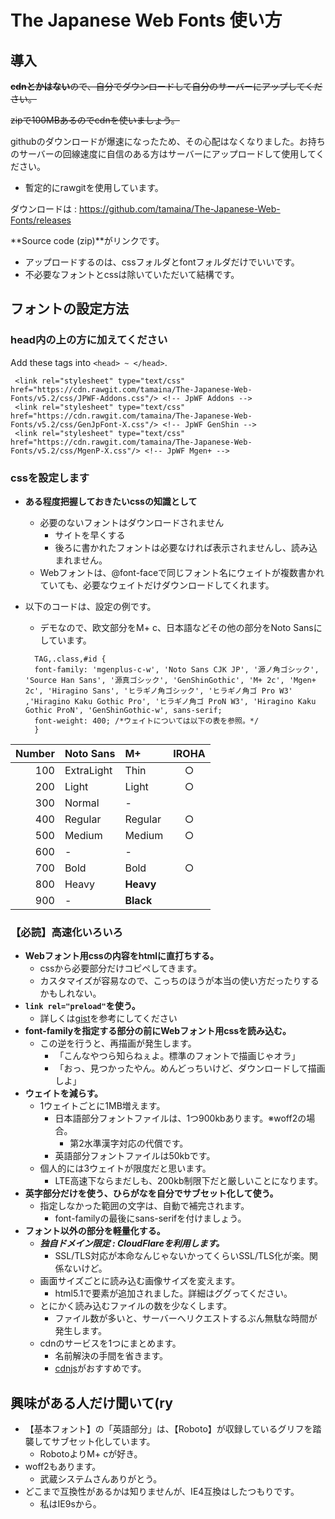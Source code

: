 # The Japanese Web Fonts 使い方

## 導入

~~**cdnとかはない**ので、自分でダウンロードして自分のサーバーにアップしてください。~~

~~zipで100MBあるのでcdnを使いましょう。~~

githubのダウンロードが爆速になったため、その心配はなくなりました。お持ちのサーバーの回線速度に自信のある方はサーバーにアップロードして使用してください。

- 暫定的にrawgitを使用しています。

ダウンロードは : https://github.com/tamaina/The-Japanese-Web-Fonts/releases

**Source code (zip)**がリンクです。

- アップロードするのは、cssフォルダとfontフォルダだけでいいです。
- 不必要なフォントとcssは除いていただいて結構です。

## フォントの設定方法

### head内の上の方に加えてください

Add these tags into `<head> ~ </head>`.

   ~~~
    <link rel="stylesheet" type="text/css" href="https://cdn.rawgit.com/tamaina/The-Japanese-Web-Fonts/v5.2/css/JPWF-Addons.css"/> <!-- JpWF Addons -->
    <link rel="stylesheet" type="text/css" href="https://cdn.rawgit.com/tamaina/The-Japanese-Web-Fonts/v5.2/css/GenJpFont-X.css"/> <!-- JpWF GenShin -->
    <link rel="stylesheet" type="text/css" href="https://cdn.rawgit.com/tamaina/The-Japanese-Web-Fonts/v5.2/css/MgenP-X.css"/> <!-- JpWF Mgen+ -->
   ~~~
### cssを設定します

- **ある程度把握しておきたいcssの知識として**
  - 必要のないフォントはダウンロードされません
    - サイトを早くする
    - 後ろに書かれたフォントは必要なければ表示されませんし、読み込まれません。
  - Webフォントは、@font-faceで同じフォント名にウェイトが複数書かれていても、必要なウェイトだけダウンロードしてくれます。
- 以下のコードは、設定の例です。
  - デモなので、欧文部分をM+ c、日本語などその他の部分をNoto Sansにしています。

   ~~~
     TAG,.class,#id {
     font-family: 'mgenplus-c-w', 'Noto Sans CJK JP', '源ノ角ゴシック', 'Source Han Sans', '源真ゴシック', 'GenShinGothic', 'M+ 2c', 'Mgen+ 2c', 'Hiragino Sans', 'ヒラギノ角ゴシック', 'ヒラギノ角ゴ Pro W3' ,'Hiragino Kaku Gothic Pro', 'ヒラギノ角ゴ ProN W3', 'Hiragino Kaku Gothic ProN', 'GenShinGothic-w', sans-serif;
     font-weight: 400; /*ウェイトについては以下の表を参照。*/
     }
   ~~~

|Number|Noto Sans  |M+       |IROHA|
|-----:|:----------|:--------|:---:|
|100   |ExtraLight |Thin     |○   |
|200   |Light      |Light    |○   |
|300   |Normal     |-        |     |
|400   |Regular    |Regular  |○   |
|500   |Medium     |Medium   |○   |
|600   |-          |-        |     |
|700   |Bold       |Bold     |○   |
|800   |Heavy      |**Heavy**|     |
|900   |-          |**Black**|     |

### 【必読】高速化いろいろ

- **Webフォント用cssの内容をhtmlに直打ちする。**
  - cssから必要部分だけコピペしてきます。
  - カスタマイズが容易なので、こっちのほうが本当の使い方だったりするかもしれない。 
- **`link rel="preload"`を使う。**
  - 詳しくは[gist](https://gist.github.com/tamaina/73ccf1f807bb4531c069da43112bd61c)を参考にしてください
- **font-familyを指定する部分の前にWebフォント用cssを読み込む。**
  - この逆を行うと、再描画が発生します。
    - 「こんなやつら知らねぇよ。標準のフォントで描画じゃオラ」
    - 「おっ、見つかったやん。めんどっちいけど、ダウンロードして描画しよ」
- **ウェイトを減らす。**
  - 1ウェイトごとに1MB増えます。
    - 日本語部分フォントファイルは、1つ900kbあります。※woff2の場合。
      - 第2水準漢字対応の代償です。
    - 英語部分フォントファイルは50kbです。
  - 個人的には3ウェイトが限度だと思います。
    - LTE高速下ならまだしも、200kb制限下だと厳しいことになります。
- **英字部分だけを使う、ひらがなを自分でサブセット化して使う。**
  - 指定しなかった範囲の文字は、自動で補完されます。
    - font-familyの最後にsans-serifを付けましょう。
- **フォント以外の部分を軽量化する。**
  - ***独自ドメイン限定 : CloudFlareを利用します。***
    - SSL/TLS対応が本命なんじゃないかってくらいSSL/TLS化が楽。関係ないけど。
  - 画面サイズごとに読み込む画像サイズを変えます。
    - html5.1で<picture><source>要素が追加されました。詳細はググってください。
  - とにかく読み込むファイルの数を少なくします。
    - ファイル数が多いと、サーバーへリクエストするぶん無駄な時間が発生します。
  - cdnのサービスを1つにまとめます。
    - 名前解決の手間を省きます。
    - [cdnjs](cdnjs.com)がおすすめです。


## 興味がある人だけ聞いて(ry

- 【基本フォント】の「英語部分」は、【Roboto】が収録しているグリフを踏襲してサブセット化しています。
  - RobotoよりM+ cが好き。
- woff2もあります。
  - 武蔵システムさんありがとう。
- どこまで互換性があるかは知りませんが、IE4互換はしたつもりです。
  - 私はIE9sから。